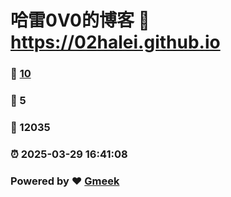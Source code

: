 # 哈雷0V0的博客 :link: https://02halei.github.io 
### :page_facing_up: [10](https://02halei.github.io/tag.html) 
### :speech_balloon: 5 
### :hibiscus: 12035 
### :alarm_clock: 2025-03-29 16:41:08 
### Powered by :heart: [Gmeek](https://github.com/Meekdai/Gmeek)
